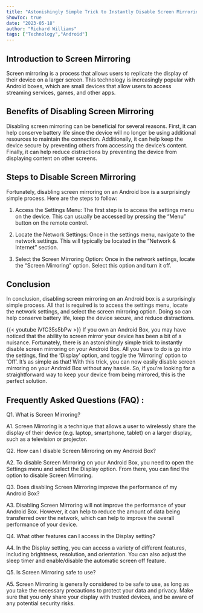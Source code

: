 ```yaml
---
title: "Astonishingly Simple Trick to Instantly Disable Screen Mirroring on Your Android Box!"
ShowToc: true 
date: "2023-05-18"
author: "Richard Williams" 
tags: ["Technology","Android"]
---
```

## Introduction to Screen Mirroring

Screen mirroring is a process that allows users to replicate the display of their device on a larger screen. This technology is increasingly popular with Android boxes, which are small devices that allow users to access streaming services, games, and other apps.

## Benefits of Disabling Screen Mirroring

Disabling screen mirroring can be beneficial for several reasons. First, it can help conserve battery life since the device will no longer be using additional resources to maintain the connection. Additionally, it can help keep the device secure by preventing others from accessing the device’s content. Finally, it can help reduce distractions by preventing the device from displaying content on other screens.

## Steps to Disable Screen Mirroring

Fortunately, disabling screen mirroring on an Android box is a surprisingly simple process. Here are the steps to follow:

1. Access the Settings Menu: The first step is to access the settings menu on the device. This can usually be accessed by pressing the “Menu” button on the remote control.

2. Locate the Network Settings: Once in the settings menu, navigate to the network settings. This will typically be located in the “Network & Internet” section.

3. Select the Screen Mirroring Option: Once in the network settings, locate the “Screen Mirroring” option. Select this option and turn it off.

## Conclusion

In conclusion, disabling screen mirroring on an Android box is a surprisingly simple process. All that is required is to access the settings menu, locate the network settings, and select the screen mirroring option. Doing so can help conserve battery life, keep the device secure, and reduce distractions.

{{< youtube iVfC35s5bPw >}} 
If you own an Android Box, you may have noticed that the ability to screen mirror your device has been a bit of a nuisance. Fortunately, there is an astonishingly simple trick to instantly disable screen mirroring on your Android Box. All you have to do is go into the settings, find the ‘Display’ option, and toggle the ‘Mirroring’ option to ‘Off’. It’s as simple as that! With this trick, you can now easily disable screen mirroring on your Android Box without any hassle. So, if you’re looking for a straightforward way to keep your device from being mirrored, this is the perfect solution.

## Frequently Asked Questions (FAQ) :
Q1. What is Screen Mirroring?

A1. Screen Mirroring is a technique that allows a user to wirelessly share the display of their device (e.g. laptop, smartphone, tablet) on a larger display, such as a television or projector. 

Q2. How can I disable Screen Mirroring on my Android Box?

A2. To disable Screen Mirroring on your Android Box, you need to open the Settings menu and select the Display option. From there, you can find the option to disable Screen Mirroring. 

Q3. Does disabling Screen Mirroring improve the performance of my Android Box?

A3. Disabling Screen Mirroring will not improve the performance of your Android Box. However, it can help to reduce the amount of data being transferred over the network, which can help to improve the overall performance of your device. 

Q4. What other features can I access in the Display setting?

A4. In the Display setting, you can access a variety of different features, including brightness, resolution, and orientation. You can also adjust the sleep timer and enable/disable the automatic screen off feature. 

Q5. Is Screen Mirroring safe to use?

A5. Screen Mirroring is generally considered to be safe to use, as long as you take the necessary precautions to protect your data and privacy. Make sure that you only share your display with trusted devices, and be aware of any potential security risks.


